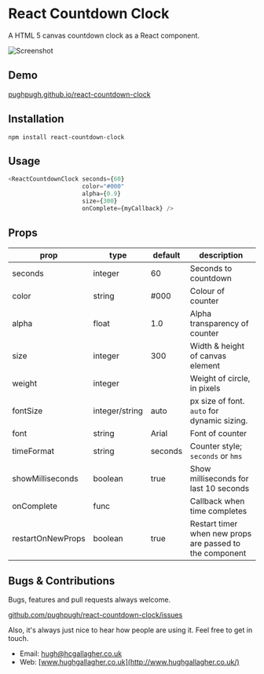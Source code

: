 # React Countdown Clock

A HTML 5 canvas countdown clock as a React component.

![Screenshot](http://pughpugh.github.io/react-countdown-clock/screenshot.png?=0)

## Demo

[pughpugh.github.io/react-countdown-clock](http://pughpugh.github.io/react-countdown-clock)

## Installation

```
npm install react-countdown-clock
```

## Usage

```javascript
<ReactCountdownClock seconds={60}
                     color="#000"
                     alpha={0.9}
                     size={300}
                     onComplete={myCallback} />
```

## Props

| prop              | type           | default | description                                              |
|-------------------|----------------|---------|----------------------------------------------------------|
| seconds           | integer        | 60      | Seconds to countdown                                     |
| color             | string         | #000    | Colour of counter                                        |
| alpha             | float          | 1.0     | Alpha transparency of counter                            |
| size              | integer        | 300     | Width & height of canvas element                         |
| weight            | integer        |         | Weight of circle, in pixels                              |
| fontSize          | integer/string | auto    | px size of font. `auto` for dynamic sizing.              |
| font              | string         | Arial   | Font of counter                                          |
| timeFormat        | string         | seconds | Counter style; `seconds` or `hms`                        | 
| showMilliseconds  | boolean        | true    | Show milliseconds for last 10 seconds                    |
| onComplete        | func           |         | Callback when time completes                             |
| restartOnNewProps | boolean        | true    | Restart timer when new props are passed to the component |

## Bugs & Contributions

Bugs, features and pull requests always welcome.

[github.com/pughpugh/react-countdown-clock/issues](https://github.com/pughpugh/react-countdown-clock/issues)

Also, it's always just nice to hear how people are using it. Feel free to get in touch.

* Email: [hugh@hcgallagher.co.uk](mailto:hugh@hcgallagher.co.uk)
* Web: [www.hughgallagher.co.uk](http://www.hughgallagher.co.uk/)
